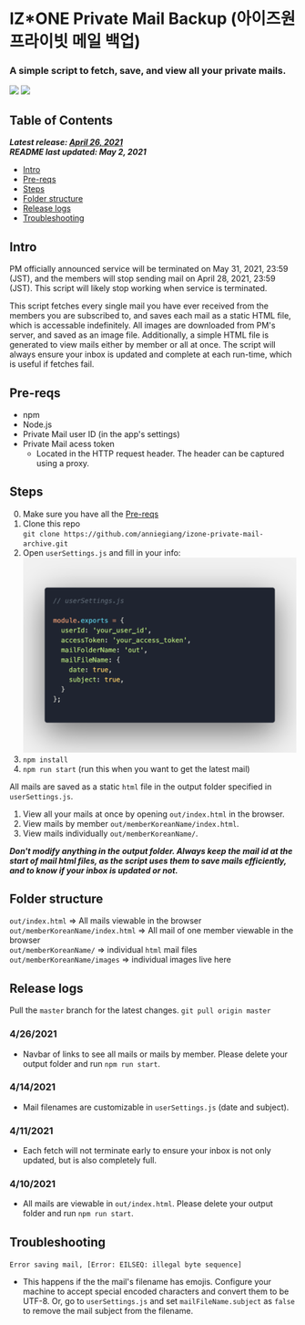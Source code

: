 # IZ\*ONE Private Mail Backup (아이즈원 프라이빗 메일 백업)
### A simple script to fetch, save, and view all your private mails.

![](assets/save.gif)
![](assets/viewer.gif)

## Table of Contents

***Latest release: [April 26, 2021](#release-logs)*** <br /> 
***README last updated: May 2, 2021***

* [Intro](#intro)
* [Pre-reqs](#pre-reqs)
* [Steps](#steps)
* [Folder structure](#folder-structure)
* [Release logs ](#release-logs)
* [Troubleshooting](#troubleshooting)

## Intro

PM officially announced service will be terminated on May 31, 2021, 23:59 (JST), and the members will stop sending mail on April 28, 2021, 23:59 (JST). This script will likely stop working when service is terminated.

This script fetches every single mail you have ever received from the members you are subscribed to, and saves each mail as a static HTML file, which is accessable indefinitely. All images are downloaded from PM's server, and saved as an image file. Additionally, a simple HTML file is generated to view mails either by member or all at once. The script will always ensure your inbox is updated and complete at each run-time, which is useful if fetches fail. 

## Pre-reqs
- npm
- Node.js
- Private Mail user ID (in the app's settings)
- Private Mail acess token
  - Located in the HTTP request header. The header can be captured using a proxy.

## Steps
0. Make sure you have all the [Pre-reqs](#pre-reqs)
1. Clone this repo <br />
`git clone https://github.com/anniegiang/izone-private-mail-archive.git`
2. Open `userSettings.js` and fill in your info: <br />
![](assets/settings-example.png)
3. `npm install`
4. `npm run start` (run this when you want to get the latest mail)


All mails are saved as a static `html` file in the output folder specified in `userSettings.js`. 

1. View all your mails at once by opening `out/index.html` in the browser.
2. View mails by member `out/memberKoreanName/index.html`.
3. View mails individually `out/memberKoreanName/`.


***Don't modify anything in the output folder. Always keep the mail id at the start of mail html files, as the script uses them to save mails efficiently, and to know if your inbox is updated or not.***

## Folder structure
`out/index.html` => All mails viewable in the browser
<br />
`out/memberKoreanName/index.html` => All mail of one member viewable in the browser
<br />
`out/memberKoreanName/` => individual `html` mail files
<br />
`out/memberKoreanName/images` => individual images live here

## Release logs 

Pull the `master` branch for the latest changes.
`git pull origin master`

### 4/26/2021
- Navbar of links to see all mails or mails by member. Please delete your output folder and run `npm run start`.
### 4/14/2021
- Mail filenames are customizable in `userSettings.js` (date and subject).  

### 4/11/2021
- Each fetch will not terminate early to ensure your inbox is not only updated, but is also completely full.

### 4/10/2021
- All mails are viewable in `out/index.html`. Please delete your output folder and run `npm run start`.

## Troubleshooting

`Error saving mail, [Error: EILSEQ: illegal byte sequence]`
- This happens if the the mail's filename has emojis. Configure your machine to accept special encoded characters and convert them to be UTF-8. Or, go to `userSettings.js` and set `mailFileName.subject` as `false` to remove the mail subject from the filename.
